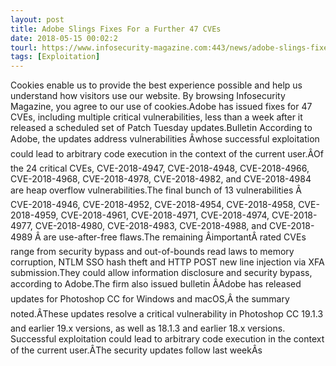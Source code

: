 ```yaml
---
layout: post
title: Adobe Slings Fixes For a Further 47 CVEs
date: 2018-05-15 00:02:2
tourl: https://www.infosecurity-magazine.com:443/news/adobe-slings-fixes-for-a-further/
tags: [Exploitation]
---
```

Cookies enable us to provide the best experience possible and help us understand how visitors use our website. By browsing Infosecurity Magazine, you agree to our use of cookies.Adobe has issued fixes for 47 CVEs, including multiple critical vulnerabilities, less than a week after it released a scheduled set of Patch Tuesday updates.Bulletin According to Adobe, the updates address vulnerabilities Âwhose successful exploitation could lead to arbitrary code execution in the context of the current user.ÂOf the 24 critical CVEs, CVE-2018-4947, CVE-2018-4948, CVE-2018-4966, CVE-2018-4968, CVE-2018-4978, CVE-2018-4982, and CVE-2018-4984 are heap overflow vulnerabilities.The final bunch of 13 vulnerabilities Â CVE-2018-4946, CVE-2018-4952, CVE-2018-4954, CVE-2018-4958, CVE-2018-4959, CVE-2018-4961, CVE-2018-4971, CVE-2018-4974, CVE-2018-4977, CVE-2018-4980, CVE-2018-4983, CVE-2018-4988, and CVE-2018-4989 Â are use-after-free flaws.The remaining ÂimportantÂ rated CVEs range from security bypass and out-of-bounds read laws to memory corruption, NTLM SSO hash theft and HTTP POST new line injection via XFA submission.They could allow information disclosure and security bypass, according to Adobe.The firm also issued bulletin ÂAdobe has released updates for Photoshop CC for Windows and macOS,Â the summary noted.ÂThese updates resolve a critical vulnerability in Photoshop CC 19.1.3 and earlier 19.x versions, as well as 18.1.3 and earlier 18.x versions. Successful exploitation could lead to arbitrary code execution in the context of the current user.ÂThe security updates follow last weekÂs 